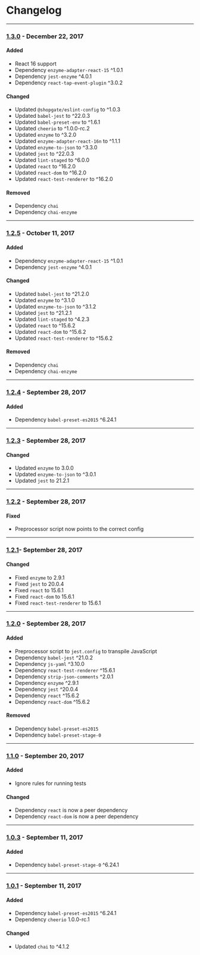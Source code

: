 
# Changelog
---

### [1.3.0](https://github.com/shopgate/pwa-unit-test/compare/v1.2.5...v1.3.0) - December 22, 2017

#### Added
- React 16 support
- Dependency `enzyme-adapter-react-15` ^1.0.1
- Dependency `jest-enzyme` ^4.0.1
- Dependency `react-tap-event-plugin` ^3.0.2

#### Changed
- Updated `@shopgate/eslint-config` to ^1.0.3
- Updated `babel-jest` to ^22.0.3
- Updated `babel-preset-env` to ^1.6.1
- Updated `cheerio` to ^1.0.0-rc.2
- Updated `enzyme` to ^3.2.0
- Updated `enzyme-adapter-react-16n` to ^1.1.1
- Updated `enzyme-to-json` to ^3.3.0
- Updated `jest` to ^22.0.3
- Updated `lint-staged` to ^6.0.0
- Updated `react` to ^16.2.0
- Updated `react-dom` to ^16.2.0
- Updated `react-test-renderer` to ^16.2.0

#### Removed
- Dependency `chai`
- Dependency `chai-enzyme`

---

### [1.2.5](https://github.com/shopgate/pwa-unit-test/compare/v1.2.4...v1.2.5) - October 11, 2017

#### Added
- Dependency `enzyme-adapter-react-15` ^1.0.1
- Dependency `jest-enzyme` ^4.0.1

#### Changed
- Updated `babel-jest` to ^21.2.0
- Updated `enzyme` to ^3.1.0
- Updated `enzyme-to-json` to ^3.1.2
- Updated `jest` to ^21.2.1
- Updated `lint-staged` to ^4.2.3
- Updated `react` to ^15.6.2
- Updated `react-dom` to ^15.6.2
- Updated `react-test-renderer` to ^15.6.2

#### Removed
- Dependency `chai`
- Dependency `chai-enzyme`

---

### [1.2.4](https://github.com/shopgate/pwa-unit-test/compare/v1.2.3...v1.2.4) - September 28, 2017

#### Added
- Dependency `babel-preset-es2015` ^6.24.1

---

### [1.2.3](https://github.com/shopgate/pwa-unit-test/compare/v1.2.2...v1.2.3) - September 28, 2017

#### Changed
- Updated `enzyme` to 3.0.0
- Updated `enzyme-to-json` to ^3.0.1
- Updated `jest` to 21.2.1

---

### [1.2.2](https://github.com/shopgate/pwa-unit-test/compare/v1.2.1...v1.2.2) - September 28, 2017

#### Fixed
- Preprocessor script now points to the correct config

---

### [1.2.1](https://github.com/shopgate/pwa-unit-test/compare/v1.2.0...v1.2.1)- September 28, 2017

#### Changed
- Fixed `enzyme` to 2.9.1
- Fixed `jest` to 20.0.4
- Fixed `react` to 15.6.1
- Fixed `react-dom` to 15.6.1
- Fixed `react-test-renderer` to 15.6.1

---

### [1.2.0](https://github.com/shopgate/pwa-unit-test/compare/v1.1.0...v1.2.0) - September 28, 2017

#### Added
- Preprocessor script to `jest.config` to transpile JavaScript
- Dependency `babel-jest`  ^21.0.2
- Dependency `js-yaml`  ^3.10.0
- Dependency `react-test-renderer`  ^15.6.1
- Dependency `strip-json-comments`  ^2.0.1
- Dependency `enzyme`  ^2.9.1
- Dependency `jest`  ^20.0.4
- Dependency `react`  ^15.6.2
- Dependency `react-dom`  ^15.6.2

#### Removed
- Dependency `babel-preset-es2015`
- Dependency `babel-preset-stage-0`

---

### [1.1.0](https://github.com/shopgate/pwa-unit-test/compare/v1.0.3...v1.1.0) - September 20, 2017

#### Added
- Ignore rules for running tests

#### Changed
- Dependency `react` is now a peer dependency
- Dependency `react-dom` is now a peer dependency

---

### [1.0.3](https://github.com/shopgate/pwa-unit-test/compare/v1.0.1...v1.0.3) - September 11, 2017

#### Added
- Dependency `babel-preset-stage-0` ^6.24.1

---

### [1.0.1](https://github.com/shopgate/pwa-unit-test/compare/v1.0.0...v1.0.1) - September 11, 2017

#### Added
- Dependency `babel-preset-es2015` ^6.24.1
- Dependency `cheerio` 1.0.0-rc.1

#### Changed
- Updated `chai` to ^4.1.2